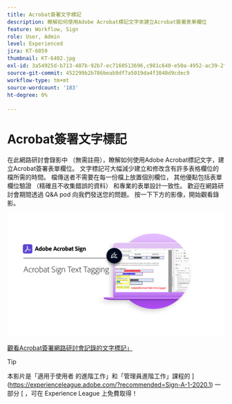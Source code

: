 ```yaml
---
title: Acrobat簽署文字標記
description: 瞭解如何使用Adobe Acrobat標記文字來建立Acrobat簽署表單欄位
feature: Workflow, Sign
role: User, Admin
level: Experienced
jira: KT-6059
thumbnail: KT-6402.jpg
exl-id: 3a54925d-b713-487b-92b7-ec7160513696,c981c640-e50a-4952-ac39-2f90d6d0cf08
source-git-commit: 452299b2b786beab9df7a5019da4f3840d9cdec9
workflow-type: tm+mt
source-wordcount: '183'
ht-degree: 0%

---
```


# Acrobat簽署文字標記

在此網路研討會錄影中 （無需註冊），瞭解如何使用Adobe Acrobat標記文字，建立Acrobat簽署表單欄位。 文字標記可大幅減少建立和修改含有許多表格欄位的檔所需的時間。 檔傳送者不需要在每一份檔上放置個別欄位， 其他優點包括表單欄位驗證 （精確且不收集錯誤的資料） 和專業的表單設計一致性。 歡迎在網路研討會期間透過 Q&amp;A pod 向我們發送您的問題。 按一下下方的影像，開始觀看錄影。

[![觀看會議](../assets/Text-Tagging.png)](https://event.on24.com/wcc/r/2338276/415BE4603F60A61A546C0A91528B444F)

[觀看Acrobat簽署網路研討會記錄的文字標記」](https://event.on24.com/wcc/r/2338276/415BE4603F60A61A546C0A91528B444F)

>[!TIP]
>
>本影片是「適用于使用者 [ ](https://experienceleague.adobe.com/?recommended=Sign-U-1-2020.3) 的進階工作」和「管理員進階工作」課程的 ](https://experienceleague.adobe.com/?recommended=Sign-A-1-2020.1) 一部分 [ ，可在 Experience League 上免費取得！

